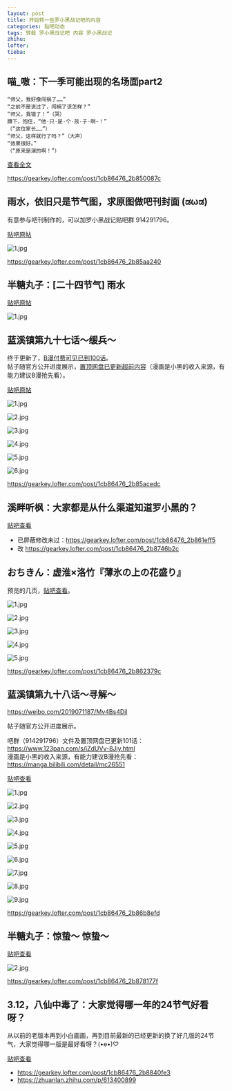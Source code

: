 ```yaml
---
layout: post
title: 开始转一些罗小黑战记吧的内容
categories: 贴吧动态
tags: 转载 罗小黑战记吧 内容 罗小黑战记
zhihu: 
lofter: 
tieba: 
---
```


## 喵_嗷：下一季可能出现的名场面part2

```
“师父，我好像闯祸了……”
“之前不是说过了，闯祸了该怎样？”
“师父，我错了！”（哭）
蹲下，抱住，“他·只·是·个·孩·子·啊~！”
（“这位家长……”）
“师父，这样就行了吗？”（大声）
“效果很好。”
（“原来是演的啊！”）
```

[查看全文](https://tieba.baidu.com/p/8262289075)

https://gearkey.lofter.com/post/1cb86476_2b850087c

## 雨水，依旧只是节气图，求原图做吧刊封面 (ಡωಡ)

有意参与吧刊制作的，可以加罗小黑战记贴吧群 914291796。

[贴吧原帖](https://tieba.baidu.com/p/8271649580)

![1.jpg](https://s2.loli.net/2023/03/04/oAZC1pJLxXSOEtb.jpg)

https://gearkey.lofter.com/post/1cb86476_2b85aa240

## 半糖丸子：[二十四节气] 雨水

[贴吧原帖](https://tieba.baidu.com/p/8271649580)

![1.jpg](https://s2.loli.net/2023/03/04/oAZC1pJLxXSOEtb.jpg)

## 蓝溪镇第九十七话～缓兵～

终于更新了，[B漫付费可见已到100话](https://manga.bilibili.com/detail/mc26551)。  
帖子随官方公开进度展示，[置顶网盘已更新超前内容](https://www.123pan.com/s/iZdUVv-8Jjy.html)（漫画是小黑的收入来源，有能力建议B漫抢先看）。

[贴吧原帖](https://tieba.baidu.com/p/8272288000)

![1.jpg](https://s2.loli.net/2023/02/28/oYBhtyUR2CdDfgi.jpg)

![2.jpg](https://s2.loli.net/2023/02/28/8Spq5KWR9NLbsQx.jpg)

![3.jpg](https://s2.loli.net/2023/02/28/xWCVqKJ7DaXRwdL.jpg)

![4.jpg](https://s2.loli.net/2023/02/28/AjIWHXZE7CSegUR.jpg)

![5.jpg](https://s2.loli.net/2023/02/28/ghSY5uyDx6tOqdk.jpg)

![6.jpg](https://s2.loli.net/2023/02/28/CjnDwUz19vEpl4X.jpg)

https://gearkey.lofter.com/post/1cb86476_2b85acedc

## 溪畔听枫：大家都是从什么渠道知道罗小黑的？

[贴吧查看](https://tieba.baidu.com/p/6971146884)

+ 已屏蔽修改未过：https://gearkey.lofter.com/post/1cb86476_2b861eff5
+ 改 https://gearkey.lofter.com/post/1cb86476_2b8746b2c

## おちきん：虚淮×洛竹『薄氷の上の花盛り』

预览的几页，[贴吧查看](https://tieba.baidu.com/p/8272403238)。

![1.jpg](https://s2.loli.net/2023/03/05/3yWG4VM56JQajTk.jpg)

![2.jpg](https://s2.loli.net/2023/03/05/4T5zIR93VbvnWtk.jpg)

![3.jpg](https://s2.loli.net/2023/03/05/9qpERkXdiNyLseH.jpg)

![4.jpg](https://s2.loli.net/2023/03/05/Yvfq6j8IELluTco.jpg)

![5.jpg](https://s2.loli.net/2023/03/05/ieDpAzZnqasUHoc.jpg)

https://gearkey.lofter.com/post/1cb86476_2b862379c

## 蓝溪镇第九十八话～寻解～

<https://weibo.com/2019071187/Mv4Bs4Djl>

帖子随官方公开进度展示。

吧群（914291796）文件及置顶网盘已更新101话：<https://www.123pan.com/s/iZdUVv-8Jjy.html>  
漫画是小黑的收入来源，有能力建议B漫抢先看：<https://manga.bilibili.com/detail/mc26551>

[贴吧查看](https://tieba.baidu.com/p/8286090642)

![1.jpg](https://s2.loli.net/2023/02/28/wWLnNp8G5bSPDIQ.jpg)

![2.jpg](https://s2.loli.net/2023/02/28/H1V9xs3eCjkImM8.jpg)

![3.jpg](https://s2.loli.net/2023/02/28/3jmDyGoRpYB2etM.jpg)

![4.jpg](https://s2.loli.net/2023/02/28/o12hQNl7jvVkY5O.jpg)

![5.jpg](https://s2.loli.net/2023/02/28/SQJeXRisFG2ojCb.jpg)

![6.jpg](https://s2.loli.net/2023/02/28/utDmBh6JAabNiX9.jpg)

![7.jpg](https://s2.loli.net/2023/02/28/ZXi58mAehUtKWOq.jpg)

![8.jpg](https://s2.loli.net/2023/02/28/yoARJdQs2fK9qUj.jpg)

![9.jpg](https://s2.loli.net/2023/02/28/vB85KNXITin9Gk1.jpg)

https://gearkey.lofter.com/post/1cb86476_2b86b8efd

## 半糖丸子：惊蛰～ 惊蛰～

[贴吧查看](https://tieba.baidu.com/p/8296296825)

![2.jpg](https://s2.loli.net/2023/03/06/ypX97TLPh36BEgV.jpg)

https://gearkey.lofter.com/post/1cb86476_2b878177f

## 3.12，八仙中毒了：大家觉得哪一年的24节气好看呀？

从以前的老版本再到小白画画，再到目前最新的已经更新的换了好几版的24节气，大家觉得哪一版是最好看呀？(•ө•)♡

[贴吧查看](https://tieba.baidu.com/p/8304213134)

+ https://gearkey.lofter.com/post/1cb86476_2b8840fe3
+ https://zhuanlan.zhihu.com/p/613400899